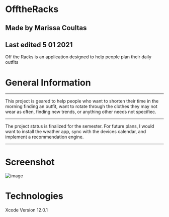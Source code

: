 # OfftheRacks
## Made by Marissa Coultas
## Last edited 5 01 2021

Off the Racks is an application designed to help people plan their daily outfits

# General Information
***
This project is geared to help people who want to shorten their time in the morning 
finding an outfit, want to rotate through the clothes they may not wear as often,
finding new trends, or anything other needs not specifiec.
***
The project status is finalized for the semester. For future plans, I would want
to install the weather app, sync with the devices calendar, and implement
a recommendation engine.
***

# Screenshot
![image](https://user-images.githubusercontent.com/54637293/116796682-0c245c00-aaa4-11eb-976e-281a82b18a1a.png)


# Technologies
Xcode Version 12.0.1
